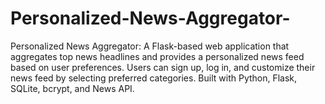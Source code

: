 # Personalized-News-Aggregator-
Personalized News Aggregator: A Flask-based web application that aggregates top news headlines and provides a personalized news feed based on user preferences. Users can sign up, log in, and customize their news feed by selecting preferred categories. Built with Python, Flask, SQLite, bcrypt, and News API.

